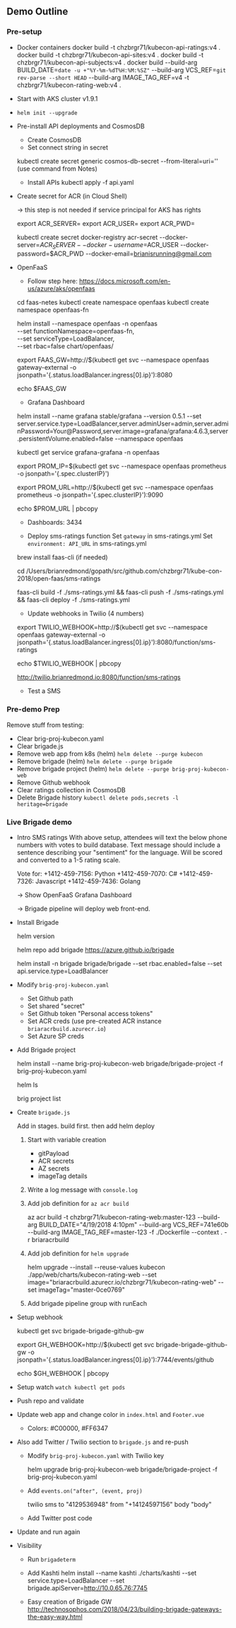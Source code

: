 ## Demo Outline

### Pre-setup
- Docker containers
    docker build -t chzbrgr71/kubecon-api-ratings:v4 .
    docker build -t chzbrgr71/kubecon-api-sites:v4 .
    docker build -t chzbrgr71/kubecon-api-subjects:v4 .
    docker build --build-arg BUILD_DATE=`date -u +"%Y-%m-%dT%H:%M:%SZ"` --build-arg VCS_REF=`git rev-parse --short HEAD` --build-arg IMAGE_TAG_REF=v4 -t chzbrgr71/kubecon-rating-web:v4 .

- Start with AKS cluster v1.9.1

- `helm init --upgrade`

- Pre-install API deployments and CosmosDB
    * Create CosmosDB
    * Set connect string in secret

    kubectl create secret generic cosmos-db-secret --from-literal=uri=''
    (use command from Notes)

    * Install APIs
    kubectl apply -f api.yaml

- Create secret for ACR (in Cloud Shell)

    -> this step is not needed if service principal for AKS has rights

    export ACR_SERVER=
    export ACR_USER=
    export ACR_PWD=

    kubectl create secret docker-registry acr-secret --docker-server=$ACR_SERVER --docker-username=$ACR_USER --docker-password=$ACR_PWD --docker-email=brianisrunning@gmail.com

- OpenFaaS 
    * Follow step here: https://docs.microsoft.com/en-us/azure/aks/openfaas 

    cd faas-netes
    kubectl create namespace openfaas
    kubectl create namespace openfaas-fn

    helm install --namespace openfaas -n openfaas \
    --set functionNamespace=openfaas-fn, \
    --set serviceType=LoadBalancer, \
    --set rbac=false chart/openfaas/
    
    export FAAS_GW=http://$(kubectl get svc --namespace openfaas gateway-external -o jsonpath='{.status.loadBalancer.ingress[0].ip}'):8080

    echo $FAAS_GW

    * Grafana Dashboard

    helm install --name grafana stable/grafana --version 0.5.1 --set server.service.type=LoadBalancer,server.adminUser=admin,server.adminPassword=Your@Password,server.image=grafana/grafana:4.6.3,server.persistentVolume.enabled=false --namespace openfaas

    kubectl get service grafana-grafana -n openfaas

    export PROM_IP=$(kubectl get svc --namespace openfaas prometheus -o jsonpath='{.spec.clusterIP}')

    export PROM_URL=http://$(kubectl get svc --namespace openfaas prometheus -o jsonpath='{.spec.clusterIP}'):9090

    echo $PROM_URL | pbcopy

    * Dashboards: 3434

    * Deploy sms-ratings function
    Set `gateway` in sms-ratings.yml 
    Set `environment: API_URL` in sms-ratings.yml

    brew install faas-cli (if needed)
    
    cd /Users/brianredmond/gopath/src/github.com/chzbrgr71/kube-con-2018/open-faas/sms-ratings

    faas-cli build -f ./sms-ratings.yml && faas-cli push -f ./sms-ratings.yml && faas-cli deploy -f ./sms-ratings.yml

    * Update webhooks in Twilio (4 numbers)

    export TWILIO_WEBHOOK=http://$(kubectl get svc --namespace openfaas gateway-external -o jsonpath='{.status.loadBalancer.ingress[0].ip}'):8080/function/sms-ratings

    echo $TWILIO_WEBHOOK | pbcopy

    http://twilio.brianredmond.io:8080/function/sms-ratings

    * Test a SMS

### Pre-demo Prep

Remove stuff from testing: 
* Clear brig-proj-kubecon.yaml
* Clear brigade.js
* Remove web app from k8s (helm) `helm delete --purge kubecon`
* Remove brigade (helm) `helm delete --purge brigade`
* Remove brigade project (helm) `helm delete --purge brig-proj-kubecon-web`
* Remove Github webhook
* Clear ratings collection in CosmosDB
* Delete Brigade history `kubectl delete pods,secrets -l heritage=brigade`


### Live Brigade demo

- Intro SMS ratings
    With above setup, attendees will text the below phone numbers with votes to build database. Text message should include a sentence describing your "sentiment" for the language. Will be scored and converted to a 1-5 rating scale.

    Vote for:
        +1412-459-7156: Python
        +1412-459-7070: C#
        +1412-459-7326: Javascript
        +1412-459-7436: Golang
    
    -> Show OpenFaaS Grafana Dashboard

    -> Brigade pipeline will deploy web front-end.

- Install Brigade

    helm version

    helm repo add brigade https://azure.github.io/brigade

    helm install -n brigade brigade/brigade --set rbac.enabled=false --set api.service.type=LoadBalancer

- Modify `brig-proj-kubecon.yaml`
    - Set Github path
    - Set shared "secret"
    - Set Github token "Personal access tokens"
    - Set ACR creds (use pre-created ACR instance `briaracrbuild.azurecr.io`)
    - Set Azure SP creds

- Add Brigade project

    helm install --name brig-proj-kubecon-web brigade/brigade-project -f brig-proj-kubecon.yaml

    helm ls

    brig project list

- Create `brigade.js` 

    Add in stages. build first. then add helm deploy

    1. Start with variable creation
        - gitPayload
        - ACR secrets
        - AZ secrets
        - imageTag details

    2. Write a log message with `console.log`

    3. Add job definition for `az acr build`
        
        az acr build -t chzbrgr71/kubecon-rating-web:master-123 --build-arg BUILD_DATE="4/19/2018 4:10pm" --build-arg VCS_REF=741e60b --build-arg IMAGE_TAG_REF=master-123 -f ./Dockerfile --context . -r briaracrbuild

    4. Add job definition for `helm upgrade`

        helm upgrade --install --reuse-values kubecon ./app/web/charts/kubecon-rating-web --set image="briaracrbuild.azurecr.io/chzbrgr71/kubecon-rating-web" --set imageTag="master-0ce0769"

    5. Add brigade pipeline group with runEach
    
- Setup webhook

    kubectl get svc brigade-brigade-github-gw

    export GH_WEBHOOK=http://$(kubectl get svc brigade-brigade-github-gw -o jsonpath='{.status.loadBalancer.ingress[0].ip}'):7744/events/github

    echo $GH_WEBHOOK | pbcopy

- Setup watch `watch kubectl get pods`

- Push repo and validate

- Update web app and change color in `index.html` and `Footer.vue`
    - Colors: #C00000, #FF6347

- Also add Twitter / Twilio section to `brigade.js` and re-push

    - Modify `brig-proj-kubecon.yaml` with Twilio key

        helm upgrade brig-proj-kubecon-web brigade/brigade-project -f brig-proj-kubecon.yaml

    - Add `events.on("after", (event, proj)`

        twilio sms to "4129536948" from "+14124597156" body "body"

    - Add Twitter post code

- Update and run again

- Visibility
    - Run `brigadeterm`

    - Add Kashti
        helm install --name kashti ./charts/kashti --set service.type=LoadBalancer --set brigade.apiServer=http://10.0.65.76:7745

    - Easy creation of Brigade GW
    http://technosophos.com/2018/04/23/building-brigade-gateways-the-easy-way.html
